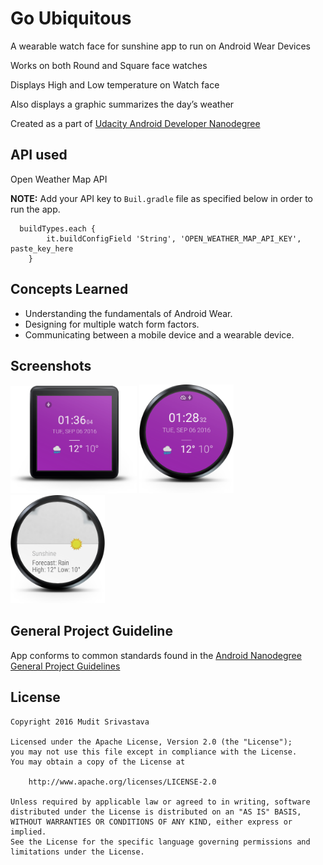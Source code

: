 # Go Ubiquitous
A wearable watch face for sunshine app to run on Android Wear Devices

Works on both Round and Square face watches

Displays High and Low temperature on Watch face 

Also displays a graphic summarizes the day’s weather 

Created as a part of [Udacity Android Developer Nanodegree](https://www.udacity.com/course/android-developer-nanodegree-by-google--nd801)

## API used
Open Weather Map API

__NOTE:__ Add your API key to ``` Buil.gradle ``` file as specified below in order to run the app.
```
  buildTypes.each {
        it.buildConfigField 'String', 'OPEN_WEATHER_MAP_API_KEY', paste_key_here
    }

```
## Concepts Learned

- Understanding the fundamentals of Android Wear.
- Designing for multiple watch form factors.
- Communicating between a mobile device and a wearable device.

## Screenshots

<img width="40%" src="https://github.com/MuditSri-2908/Go-Ubiquitous/blob/master/Screenshots/device-2016-09-06-013714.png"/>
<img width="30%" src="https://github.com/MuditSri-2908/Go-Ubiquitous/blob/master/Screenshots/device-2016-09-06-012957.png"/>

<img width="30%" src="https://github.com/MuditSri-2908/Go-Ubiquitous/blob/master/Screenshots/device-2016-09-06-012811.png"/>


## General Project Guideline
App conforms to common standards found in the [Android Nanodegree General Project Guidelines](http://udacity.github.io/android-nanodegree-guidelines/core.html)

## License

```
Copyright 2016 Mudit Srivastava

Licensed under the Apache License, Version 2.0 (the "License");
you may not use this file except in compliance with the License.
You may obtain a copy of the License at

    http://www.apache.org/licenses/LICENSE-2.0

Unless required by applicable law or agreed to in writing, software
distributed under the License is distributed on an "AS IS" BASIS,
WITHOUT WARRANTIES OR CONDITIONS OF ANY KIND, either express or implied.
See the License for the specific language governing permissions and
limitations under the License.
```
